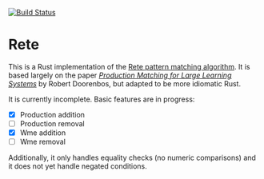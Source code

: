 [![Build Status](https://travis-ci.com/adeschamps/rete.svg?branch=master)](https://travis-ci.com/adeschamps/rete)

# Rete

This is a Rust implementation of the [Rete pattern matching
algorithm][wiki]. It is based largely on the paper [_Production
Matching for Large Learning Systems_][Doorenbos] by Robert Doorenbos, but adapted to be more idiomatic Rust.

It is currently incomplete. Basic features are in progress:

- [x] Production addition
- [ ] Production removal
- [x] Wme addition
- [ ] Wme removal

Additionally, it only handles equality checks (no numeric comparisons) and it does not yet handle negated conditions.

[wiki]: https://en.wikipedia.org/wiki/Rete_algorithm
[Doorenbos]: http://reports-archive.adm.cs.cmu.edu/anon/1995/CMU-CS-95-113.pdf